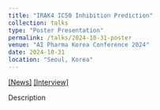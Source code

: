 ```yaml
---
title: "IRAK4 IC50 Inhibition Prediction"
collection: talks
type: "Poster Presentation"
permalink: /talks/2024-10-31-poster
venue: "AI Pharma Korea Conference 2024"
date: 2024-10-31
location: "Seoul, Korea"
---
```


[[News]](https://www.joongang.co.kr/article/25290097)
[[Interview]](https://www.handong.edu/handongin/106/sub01.html)

Description